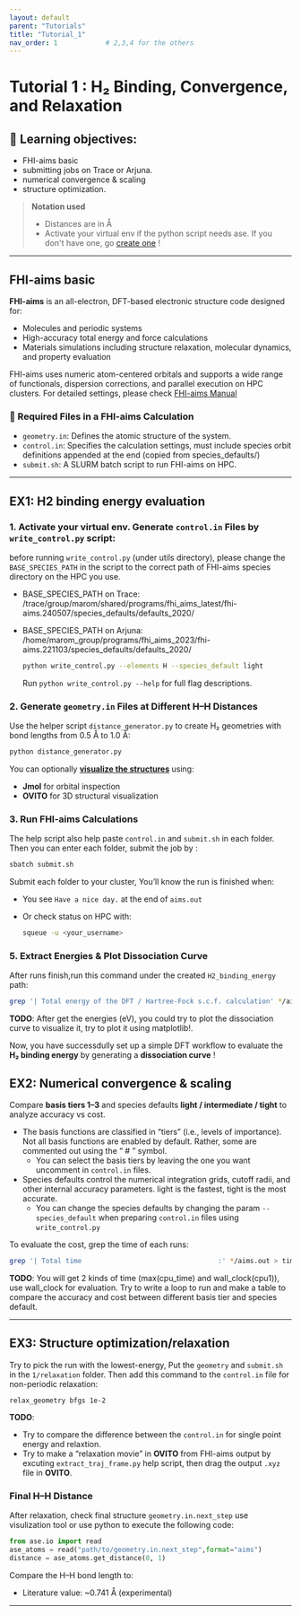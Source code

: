 ```yaml
---
layout: default
parent: "Tutorials"
title: "Tutorial_1"
nav_order: 1            # 2,3,4 for the others
---
```


# Tutorial 1 : H₂ Binding, Convergence, and Relaxation

## 📖 Learning objectives:
- FHI-aims basic
- submitting jobs on Trace or Arjuna.
- numerical convergence & scaling
- structure optimization.

> **Notation used**
> - Distances are in Å
> - Activate your virtual env if the python script needs ase. If you don't have one, go [create one](../../HPC%20Onboard/virtual_env) !

---
##  FHI-aims basic

**FHI-aims** is an all-electron, DFT-based electronic structure code designed for:
- Molecules and periodic systems
- High-accuracy total energy and force calculations
- Materials simulations including structure relaxation, molecular dynamics, and property evaluation

FHI-aims uses numeric atom-centered orbitals and supports a wide range of functionals, dispersion corrections, and parallel execution on HPC clusters.
For detailed settings, please check [FHI-aims Manual](chrome-extension://efaidnbmnnnibpcajpcglclefindmkaj/https://fhi-aims.org/uploads/documents/FHI-aims.221103_1.pdf)


### 📁 Required Files in a FHI-aims Calculation

- `geometry.in`: Defines the atomic structure of the system.
- `control.in`: Specifies the calculation settings, must include species orbit definitions appended at the end (copied from species_defaults/)
- `submit.sh`: A SLURM batch script to run FHI-aims on HPC.

---

## EX1: H2 binding energy evaluation
### 1. Activate your virtual env. Generate `control.in` Files by `write_control.py` script:

before running `write_control.py` (under utils directory), please change the `BASE_SPECIES_PATH` in the script to the correct path of FHI-aims species directory on the HPC you use.

- BASE_SPECIES_PATH on Trace: /trace/group/marom/shared/programs/fhi_aims_latest/fhi-aims.240507/species_defaults/defaults_2020/
- BASE_SPECIES_PATH on Arjuna: /home/marom_group/programs/fhi_aims_2023/fhi-aims.221103/species_defaults/defaults_2020/

  ```bash
  python write_control.py --elements H --species_default light
  ```
  Run ``python write_control.py --help`` for full flag descriptions.
### 2. Generate `geometry.in` Files at Different H–H Distances

Use the helper script `distance_generator.py` to create H₂ geometries with bond lengths from 0.5 Å to 1.0 Å:
  ```bash
  python distance_generator.py
  ```

You can optionally [**visualize the structures**](../../Utilities/) using:

* **Jmol** for orbital inspection
* **OVITO** for 3D structural visualization


### 3. Run FHI-aims Calculations
The help script also help paste `control.in` and `submit.sh` in each folder. Then you can enter each folder, submit the job by :
  ```bash 
  sbatch submit.sh
  ```

Submit each folder to your cluster, You’ll know the run is finished when:

* You see `Have a nice day.` at the end of `aims.out`
* Or check status on HPC with:

  ```bash
  squeue -u <your_username>
  ```

### 5. Extract Energies & Plot Dissociation Curve

After runs finish,run this command under the created `H2_binding_energy` path:

```bash
grep '| Total energy of the DFT / Hartree-Fock s.c.f. calculation' */aims.out > energies.txt
```
**TODO**: After get the energies (eV), you could try to plot the dissociation curve to visualize it, try to plot it using matplotlib!.

Now, you have successdully set up a simple DFT workflow to evaluate the **H₂ binding energy** by generating a **dissociation curve** !

## EX2:  Numerical convergence & scaling

Compare **basis tiers 1–3** and species defaults **light / intermediate / tight** to analyze accuracy vs cost.
- The basis functions are classified in “tiers” (i.e., levels of importance). Not all basis functions are enabled by default. Rather, some are commented out using the “ # ” symbol. 
  - You can select the basis tiers by leaving the one you want uncomment in `control.in` files.
- Species defaults control the numerical integration grids, cutoff radii, and other internal accuracy parameters. light is the fastest, tight is the most accurate.
  - You can change the species defaults by changing the param `--species_default` when preparing `control.in` files using `write_control.py`

To evaluate the cost, grep the time of each runs:
  ```bash
  grep '| Total time                                  :' */aims.out > times.txt
  ```
**TODO**: You will get 2 kinds of time (max(cpu_time) and wall_clock(cpu1)), use wall_clock for evaluation. Try to write a loop to run and make a table to compare the accuracy and cost between different basis tier and species default.

---

## EX3: Structure optimization/relaxation

Try to pick the run with the lowest-energy, Put the `geometry` and `submit.sh` in the `1/relaxation` folder. Then add this command to the `control.in` file for non-periodic relaxation: 
  ```text
  relax_geometry bfgs 1e-2
  ```
**TODO**:
- Try to compare the difference between the `control.in` for single point energy and relaxtion.
- Try to make a “relaxation movie” in **OVITO** from FHI-aims output by excuting `extract_traj_frame.py` help script, then drag the output `.xyz` file in **OVITO**.

### Final H–H Distance

After relaxation, check final structure `geometry.in.next_step` use visulization tool or use python to execute the following code:
```python
from ase.io import read
ase_atoms = read("path/to/geometry.in.next_step",format="aims")
distance = ase_atoms.get_distance(0, 1)
```

Compare the H–H bond length to:
* Literature value: \~0.741 Å (experimental)

---


